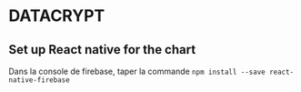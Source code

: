 # DATACRYPT

## Set up React native for the chart 

Dans la console de firebase, taper la commande `npm install --save react-native-firebase`
